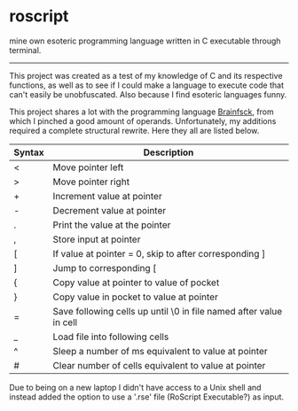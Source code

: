 # roscript
mine own esoteric programming language written in C executable through terminal.

---

This project was created as a test of my knowledge of C and its respective functions, as well as to see if I could make a language to execute code that can't easily be unobfuscated. 
Also because I find esoteric languages funny.

This project shares a lot with the programming language [Brainfsck](https://en.wikipedia.org/wiki/Brainfuck), from which I pinched a good amount of operands. Unfortunately, my additions required a complete structural rewrite. 
Here they all are listed below.

| Syntax      | Description |
| ----------- | ----------- |
| <           | Move pointer left       |
| >   | Move pointer right        |
| + | Increment value at pointer |
| - | Decrement value at pointer 
|.| Print the value at the pointer|
|, | Store input at pointer|
|[| If value at pointer = 0, skip to after corresponding ]|
|]| Jump to corresponding [|
|{| Copy value at pointer to value of pocket|
|}| Copy value in pocket to value at pointer|
|=| Save following cells up until \0 in file named after value in cell|
|_| Load file into following cells|
|^| Sleep a number of ms equivalent to value at pointer|
|#| Clear number of cells equivalent to value at pointer|

Due to being on a new laptop I didn't have access to a Unix shell and instead added the option to use a '.rse' file (RoScript Executable?) as input.



